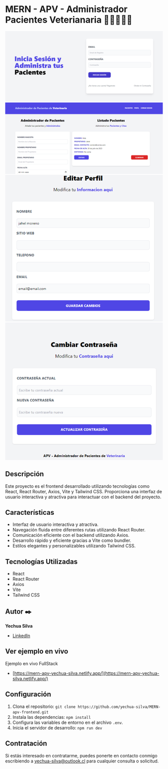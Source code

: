 <h1>MERN - APV - Administrador Pacientes Veterianaria  🐕‍🦺🐶🧑‍⚕️</h1>
<img src="./img/1.png" alt="inicio de sesion">
<img src="./img/2.png" alt="administrador de pacientes">
<img src="./img/3.png" alt="editar perfil">
<img src="./img/4.png" alt="cambiar constraseña">

## Descripción 
Este proyecto es el frontend desarrollado utilizando tecnologías como React, React Router, Axios, Vite y Tailwind CSS. Proporciona una interfaz de usuario interactiva y atractiva para interactuar con el backend del proyecto. 

## Características
- Interfaz de usuario interactiva y atractiva.
- Navegación fluida entre diferentes rutas utilizando React Router.
- Comunicación eficiente con el backend utilizando Axios.
- Desarrollo rápido y eficiente gracias a Vite como bundler.
- Estilos elegantes y personalizables utilizando Tailwind CSS.

## Tecnologías Utilizadas
- React
- React Router
- Axios
- Vite
- Tailwind CSS

## Autor ✒️
**Yechua Silva**

* [LinkedIn](https://www.linkedin.com/in/yechua-silva/)

## Ver ejemplo en vivo 
Ejemplo en vivo FullStack
- [https://mern-apv-yechua-silva.netlify.app/](https://mern-apv-yechua-silva.netlify.app/)

## Configuración

1. Clona el repositorio: `git clone https://github.com/yechua-silva/MERN-apv-frontend.git`
2. Instala las dependencias: `npm install`
3. Configura las variables de entorno en el archivo `.env`.
4. Inicia el servidor de desarrollo: `npm run dev`
  
## Contratación
Si estás interesado en contratarme, puedes ponerte en contacto conmigo escribiendo a yechua-silva@outlook.cl para cualquier consulta o solicitud.
